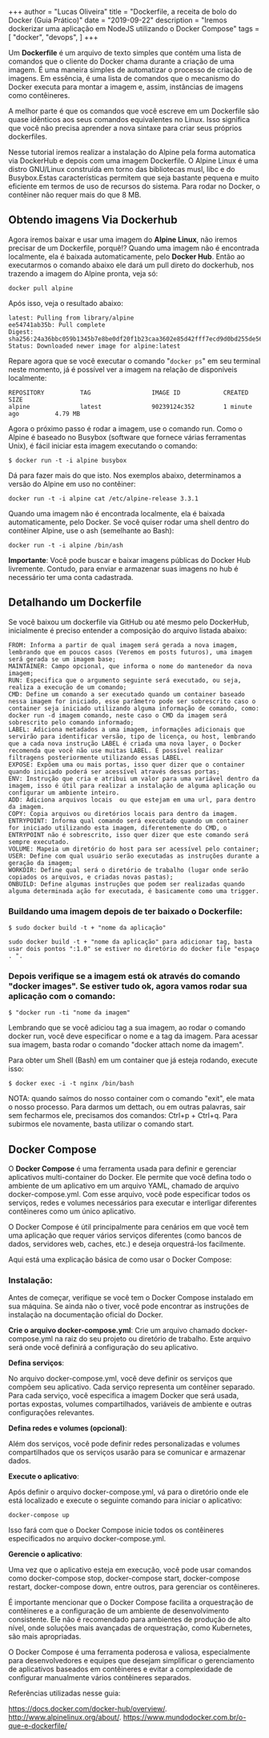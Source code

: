 +++
author = "Lucas Oliveira"
title = "Dockerfile, a receita de bolo do Docker (Guia Prático)"
date = "2019-09-22"
description = "Iremos dockerizar uma aplicação em NodeJS utilizando o Docker Compose"
tags = [
    "docker", "devops",
]
+++

Um **Dockerfile** é um arquivo de texto simples que contém uma lista de comandos que o cliente do Docker chama durante a criação de uma imagem. É uma maneira simples de automatizar o processo de criação de imagens. Em essência, é uma lista de comandos que o mecanismo do Docker executa para montar a imagem e, assim, instâncias de imagens como contêineres.

<!--more-->

A melhor parte é que os comandos que você escreve em um Dockerfile são quase idênticos aos seus comandos equivalentes no Linux. Isso significa que você não precisa aprender a nova sintaxe para criar seus próprios dockerfiles.

Nesse tutorial iremos realizar a instalação do Alpine pela forma automatica via DockerHub e depois com uma imagem Dockerfile. O Alpine Linux é uma distro GNU/Linux construída em torno das bibliotecas musl, libc e do Busybox.Estas características permitem que seja bastante pequena e muito eficiente em termos de uso de recursos do sistema. Para rodar no Docker, o contêiner não requer mais do que 8 MB.

## **Obtendo imagens Via Dockerhub**

Agora iremos baixar e usar uma imagem do **Alpine Linux**, não iremos precisar de um Dockerfile, porquê!? Quando uma imagem não é encontrada localmente, ela é baixada automaticamente, pelo **Docker Hub**. Então ao executarmos o comando abaixo ele dará um pull direto do dockerhub, nos trazendo a imagem do Alpine pronta, veja só:

```
docker pull alpine
```

Após isso, veja o resultado abaixo:

```
latest: Pulling from library/alpine
ee54741ab35b: Pull complete 
Digest: sha256:24a36bbc059b1345b7e8be0df20f1b23caa3602e85d42fff7ecd9d0bd255de56
Status: Downloaded newer image for alpine:latest

```

Repare agora que se você executar o comando "`docker ps`" em seu terminal neste momento, já é possível ver a imagem na relação de disponíveis localmente:


```
REPOSITORY          TAG                 IMAGE ID            CREATED             SIZE
alpine              latest              90239124c352        1 minute ago          4.79 MB
```

Agora o próximo passo é rodar a imagem, use o comando run.
Como o Alpine é baseado no Busybox (software que fornece várias ferramentas Unix), é fácil iniciar esta imagem executando o comando:

```
$ docker run -t -i alpine busybox
```

Dá para fazer mais do que isto. Nos exemplos abaixo, determinamos a versão do Alpine em uso no contêiner:

```
docker run -t -i alpine cat /etc/alpine-release 3.3.1
```

Quando uma imagem não é encontrada localmente, ela é baixada automaticamente, pelo Docker.
Se você quiser rodar uma shell dentro do contêiner Alpine, use o ash (semelhante ao Bash):

```
docker run -t -i alpine /bin/ash
```

**Importante**: Você pode buscar e baixar imagens públicas do Docker Hub livremente. Contudo, para enviar e armazenar suas imagens no hub é necessário ter uma conta cadastrada.

## **Detalhando um Dockerfile**

Se você baixou um  dockerfile via GitHub ou até mesmo pelo DockerHub, inicialmente é preciso entender a composição do arquivo listada abaixo:

```
FROM: Informa a partir de qual imagem será gerada a nova imagem, lembrando que em poucos casos (Veremos em posts futuros), uma imagem será gerada se um imagem base;
MAINTAINER: Campo opcional, que informa o nome do mantenedor da nova imagem;
RUN: Especifica que o argumento seguinte será executado, ou seja, realiza a execução de um comando;
CMD: Define um comando a ser executado quando um container baseado nessa imagem for iniciado, esse parâmetro pode ser sobrescrito caso o container seja iniciado utilizando alguma informação de comando, como: docker run -d imagem comando, neste caso o CMD da imagem será sobrescrito pelo comando informado;
LABEL: Adiciona metadados a uma imagem, informações adicionais que servirão para identificar versão, tipo de licença, ou host, lembrando que a cada nova instrução LABEL é criada uma nova layer, o Docker recomenda que você não use muitas LABEL. É possível realizar filtragens posteriormente utilizando essas LABEL.
EXPOSE: Expõem uma ou mais portas, isso quer dizer que o container quando iniciado poderá ser acessível através dessas portas;
ENV: Instrução que cria e atribui um valor para uma variável dentro da imagem, isso é útil para realizar a instalação de alguma aplicação ou configurar um ambiente inteiro.
ADD: Adiciona arquivos locais  ou que estejam em uma url, para dentro da imagem.
COPY: Copia arquivos ou diretórios locais para dentro da imagem.
ENTRYPOINT: Informa qual comando será executado quando um container for iniciado utilizando esta imagem, diferentemente do CMD, o ENTRYPOINT não é sobrescrito, isso quer dizer que este comando será sempre executado.
VOLUME: Mapeia um diretório do host para ser acessível pelo container;
USER: Define com qual usuário serão executadas as instruções durante a geração da imagem;
WORKDIR: Define qual será o diretório de trabalho (lugar onde serão copiados os arquivos, e criadas novas pastas);
ONBUILD: Define algumas instruções que podem ser realizadas quando alguma determinada ação for executada, é basicamente como uma trigger.
```

### Buildando uma imagem depois de ter baixado o Dockerfile:

```
$ sudo docker build -t + "nome da aplicação"
```

```
sudo docker build -t + "nome da aplicação" para adicionar tag, basta usar dois pontos ":1.0" se estiver no diretório do docker file "espaço . ".
```

### Depois verifique se a imagem está ok através do comando "docker images". Se estiver tudo ok, agora vamos rodar sua aplicação com o comando:

```
$ "docker run -ti "nome da imagem"
```

Lembrando que se você adiciou tag a sua imagem, ao rodar o comando docker run, você deve especificar o nome e a tag da imagem. Para acessar sua imagem, basta rodar o comando "docker attach nome da imagem".

Para obter um Shell (Bash) em um container que já esteja rodando, execute isso:

```
$ docker exec -i -t nginx /bin/bash
```

NOTA: quando saímos do nosso container com o comando "exit", ele mata o nosso processo.
Para darmos um dettach, ou em outras palavras, sair sem fecharmos ele, precisamos dos comandos: Ctrl+p + Ctrl+q. Para subirmos ele novamente, basta utilizar o comando start.


## Docker Compose

O **Docker Compose** é uma ferramenta usada para definir e gerenciar aplicativos multi-container do Docker. Ele permite que você defina todo o ambiente de um aplicativo em um arquivo YAML, chamado de arquivo docker-compose.yml. Com esse arquivo, você pode especificar todos os serviços, redes e volumes necessários para executar e interligar diferentes contêineres como um único aplicativo.

O Docker Compose é útil principalmente para cenários em que você tem uma aplicação que requer vários serviços diferentes (como bancos de dados, servidores web, caches, etc.) e deseja orquestrá-los facilmente.

Aqui está uma explicação básica de como usar o Docker Compose:

### Instalação:
Antes de começar, verifique se você tem o Docker Compose instalado em sua máquina. Se ainda não o tiver, você pode encontrar as instruções de instalação na documentação oficial do Docker.

**Crie o arquivo docker-compose.yml**:
Crie um arquivo chamado docker-compose.yml na raiz do seu projeto ou diretório de trabalho. Este arquivo será onde você definirá a configuração do seu aplicativo.

**Defina serviços**:

No arquivo docker-compose.yml, você deve definir os serviços que compõem seu aplicativo. Cada serviço representa um contêiner separado. Para cada serviço, você especifica a imagem Docker que será usada, portas expostas, volumes compartilhados, variáveis de ambiente e outras configurações relevantes.

**Defina redes e volumes (opcional)**:

Além dos serviços, você pode definir redes personalizadas e volumes compartilhados que os serviços usarão para se comunicar e armazenar dados.

**Execute o aplicativo**:

Após definir o arquivo docker-compose.yml, vá para o diretório onde ele está localizado e execute o seguinte comando para iniciar o aplicativo:

```
docker-compose up
```
Isso fará com que o Docker Compose inicie todos os contêineres especificados no arquivo docker-compose.yml.

**Gerencie o aplicativo**:

Uma vez que o aplicativo esteja em execução, você pode usar comandos como docker-compose stop, docker-compose start, docker-compose restart, docker-compose down, entre outros, para gerenciar os contêineres.

É importante mencionar que o Docker Compose facilita a orquestração de contêineres e a configuração de um ambiente de desenvolvimento consistente. Ele não é recomendado para ambientes de produção de alto nível, onde soluções mais avançadas de orquestração, como Kubernetes, são mais apropriadas.

O Docker Compose é uma ferramenta poderosa e valiosa, especialmente para desenvolvedores e equipes que desejam simplificar o gerenciamento de aplicativos baseados em contêineres e evitar a complexidade de configurar manualmente vários contêineres separados.

Referências utilizadas nesse guia:

https://docs.docker.com/docker-hub/overview/.
http://www.alpinelinux.org/about/.
https://www.mundodocker.com.br/o-que-e-dockerfile/